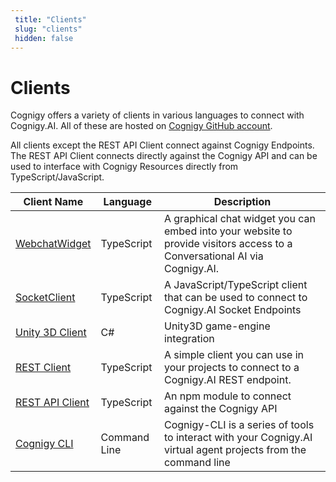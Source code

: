 ```yaml
---
 title: "Clients" 
 slug: "clients" 
 hidden: false 
---
```

# Clients

Cognigy offers a variety of clients in various languages to connect with Cognigy.AI. All of these are hosted on [Cognigy GitHub account](https://github.com/Cognigy). 

All clients except the REST API Client connect against Cognigy Endpoints. The REST API Client connects directly against the Cognigy API and can be used to interface with Cognigy Resources directly from TypeScript/JavaScript.

| Client Name                                                               | Language     | Description                                                                                                               |
|---------------------------------------------------------------------------|--------------|---------------------------------------------------------------------------------------------------------------------------|
| [WebchatWidget](https://github.com/Cognigy/WebchatWidget)                 | TypeScript   | A graphical chat widget you can embed into your website to provide visitors access to a Conversational AI via Cognigy.AI. |
| [SocketClient](https://github.com/Cognigy/SocketClient)                   | TypeScript   | A JavaScript/TypeScript client that can be used to connect to Cognigy.AI Socket Endpoints                                 |
| [Unity 3D Client](https://github.com/Cognigy/CognigyUnity3DClient)        | C#           | Unity3D game-engine integration                                                                                           |
| [REST Client](https://github.com/Cognigy/RestClient)                      | TypeScript   | A simple client you can use in your projects to connect to a Cognigy.AI REST endpoint.                                    |
| [REST API Client](https://www.npmjs.com/package/@cognigy/rest-api-client) | TypeScript   | An npm module to connect against the Cognigy API                                                                          |
| [Cognigy CLI](https://github.com/Cognigy/Cognigy-CLI)                     | Command Line | Cognigy-CLI is a series of tools to interact with your Cognigy.AI virtual agent projects from the command line            |